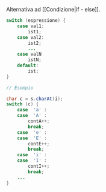 Alternativa ad [[Condizione|if - else]].

```Java
switch (espressione) {
	case val1:
		ist1;
	case val2:
		ist2;
		...
	case valN
		istN;
	default:
		ist;
}

// Esempio

char c = s.charAt(i);
switch (c) {
	case  'a' :
	case  'A' :
		contA++;
		break;
	case  'e' :
	case  'E' :
		contE++;
		break;
	case  'i' :
	case  'I' :
		contI++;
		break;
	...
}
```